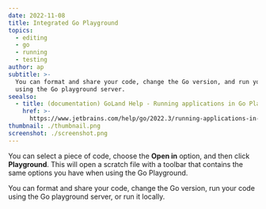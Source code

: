 ```yaml
---
date: 2022-11-08
title: Integrated Go Playground
topics:
  - editing
  - go
  - running
  - testing
author: ap
subtitle: >-
  You can format and share your code, change the Go version, and run your code
  using the Go playground server.
seealso:
  - title: (documentation) GoLand Help - Running applications in Go Playground
    href: >-
      https://www.jetbrains.com/help/go/2022.3/running-applications-in-go-playground.html
thumbnail: ./thumbnail.png
screenshot: ./screenshot.png
---
```


You can select a piece of code, choose the **Open in** option, and then click **Playground**. This will open a scratch file with a toolbar that contains the same options you have when using the Go Playground.

You can format and share your code, change the Go version, run your code using the Go playground server, or run it locally.
